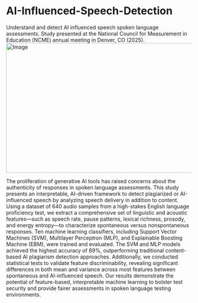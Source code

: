 # AI-Influenced-Speech-Detection
Understand and detect AI influenced speech spoken language assessments. 
Study presented at the National Council for Measurement in Education (NCME) annual meeting in Denver, CO (2025).
<img width="600" height="350" alt="Image" src="https://github.com/user-attachments/assets/b20d6f67-41c0-49c5-8c8e-f7216b1016a8" />



The proliferation of generative AI tools has raised concerns about the authenticity of responses in spoken language assessments. This study presents an interpretable, AI-driven framework to detect plagiarized or AI-influenced speech by analyzing speech delivery in addition to content. Using a dataset of 640 audio samples from a high-stakes English language proficiency test, we extract a comprehensive set of linguistic and acoustic features—such as speech rate, pause patterns, lexical richness, prosody, and energy entropy—to characterize spontaneous versus nonspontaneous responses. Ten machine learning classifiers, including Support Vector Machines (SVM), Multilayer Perceptron (MLP), and Explainable Boosting Machine (EBM), were trained and evaluated. The SVM and MLP models achieved the highest accuracy of 89%, outperforming traditional content-based AI plagiarism detection approaches. Additionally, we conducted statistical tests to validate feature discriminability, revealing significant differences in both mean and variance across most features between spontaneous and AI-influenced speech. Our results demonstrate the potential of feature-based, interpretable machine learning to bolster test security and provide fairer assessments in spoken language testing environments.

